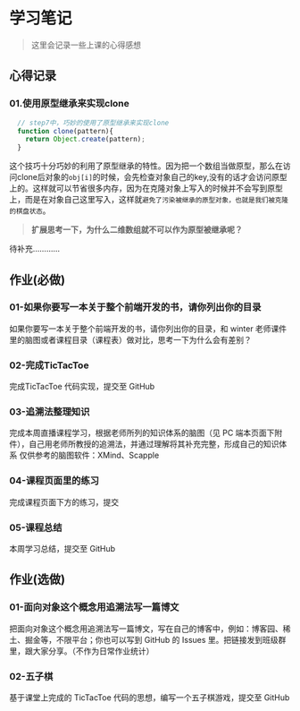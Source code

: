 # 学习笔记

> 这里会记录一些上课的心得感想

## 心得记录

### 01.使用原型继承来实现clone

```javascript
  // step7中，巧妙的使用了原型继承来实现clone
  function clone(pattern){
    return Object.create(pattern);
  }
```

这个技巧十分巧妙的利用了原型继承的特性。因为把一个数组当做原型，那么在访问clone后对象的`obj[i]`的时候，会先检查对象自己的key,没有的话才会访问原型上的。这样就可以节省很多内存，因为在克隆对象上写入的时候并不会写到原型上，而是在对象自己这里写入，这样就`避免了污染被继承的原型对象，也就是我们被克隆的棋盘状态`。

> **扩展思考一下，为什么二维数组就不可以作为原型被继承呢？**

待补充…………

## 作业(**必做**)

### 01-如果你要写一本关于整个前端开发的书，请你列出你的目录

如果你要写一本关于整个前端开发的书，请你列出你的目录，和 winter 老师课件里的脑图或者课程目录（课程表）做对比，思考一下为什么会有差别？

### 02-完成TicTacToe

完成TicTacToe 代码实现，提交至 GitHub

### 03-追溯法整理知识

完成本周直播课程学习，根据老师所列的知识体系的脑图（见 PC 端本页面下附件），自己用老师所教授的追溯法，并通过理解将其补充完整，形成自己的知识体系
仅供参考的脑图软件：XMind、Scapple

### 04-课程页面里的练习

完成课程页面下方的练习，提交

### 05-课程总结

本周学习总结，提交至 GitHub

## 作业(选做)

### 01-面向对象这个概念用追溯法写一篇博文

把面向对象这个概念用追溯法写一篇博文，写在自己的博客中，例如：博客园、稀土、掘金等，不限平台；你也可以写到 GitHub 的 Issues 里。把链接发到班级群里，跟大家分享。（不作为日常作业统计）

### 02-五子棋

基于课堂上完成的 TicTacToe 代码的思想，编写一个五子棋游戏，提交至 GitHub